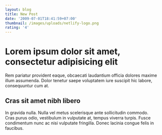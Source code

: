 ```yaml
---
layout: blog
title: New Post
date: '2009-07-01T18:41:59+07:00'
thumbnail: /images/uploads/netlify-logo.png
rating: '4'
---
```

# Lorem ipsum dolor sit amet, consectetur adipisicing elit

Rem pariatur provident eaque, obcaecati laudantium officia dolores maxime illum assumenda. Dolor tenetur saepe voluptatem iure suscipit hic labore, consequuntur cum at.

## Cras sit amet nibh libero

In gravida nulla. Nulla vel metus scelerisque ante sollicitudin commodo. Cras purus odio, vestibulum in vulputate at, tempus viverra turpis. Fusce condimentum nunc ac nisi vulputate fringilla. Donec lacinia congue felis in faucibus.
